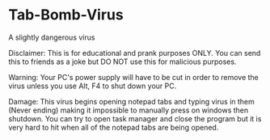 # Tab-Bomb-Virus
A slightly dangerous virus

Disclaimer:
This is for educational and prank purposes ONLY. You can send this to friends as a joke but DO NOT use this for malicious purposes.

Warning:
Your PC's power supply will have to be cut in order to remove the virus unless you use Alt, F4 to shut down your PC.

Damage:
This virus begins opening notepad tabs and typing virus in them (Never ending) making it impossible to manually press on windows then shutdown. You can try to open task manager and close the program but it is very hard to hit when all of the notepad tabs are being opened.
